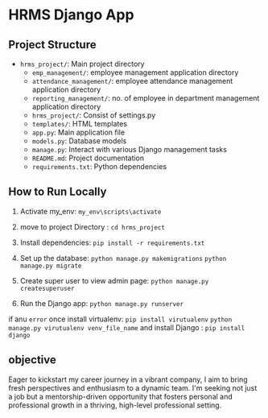 # HRMS Django App

## Project Structure

- `hrms_project/`: Main project directory
  - `emp_management/`: employee management application directory
  - `attendance_management/`: employee attendance management application directory
  - `reporting_management/`: no. of employee in department management application directory
  - `hrms_project/`: Consist of settings.py
  - `templates/`: HTML templates
  - `app.py`: Main application file
  - `models.py`: Database models
  - `manage.py`: Interact with various Django management tasks
  - `README.md`: Project documentation
  - `requirements.txt`: Python dependencies

## How to Run Locally

1. Activate my_env: `my_env\scripts\activate`
2. move to project Directory : `cd hrms_project`
3. Install dependencies: `pip install -r requirements.txt`
4. Set up the database: `python manage.py makemigrations`
                        `python manage.py migrate`


5. Create super user to view admin page: `python manage.py createsuperuser`
6. Run the Django app: `python manage.py runserver`

if anu `error` once install virtualenv: `pip install virutualenv` `python manage.py virutualenv venv_file_name`
and
install Django : `pip install django`

## objective

Eager to kickstart my career journey in a vibrant company, I
aim to bring fresh perspectives and enthusiasm to a dynamic team.
I'm seeking not just a job but a mentorship-driven opportunity that
fosters personal and professional growth in a thriving, high-level
professional setting.
